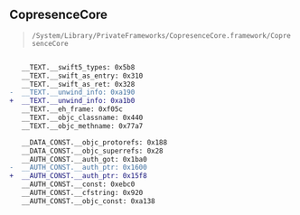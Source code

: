 ## CopresenceCore

> `/System/Library/PrivateFrameworks/CopresenceCore.framework/CopresenceCore`

```diff

   __TEXT.__swift5_types: 0x5b8
   __TEXT.__swift_as_entry: 0x310
   __TEXT.__swift_as_ret: 0x328
-  __TEXT.__unwind_info: 0xa190
+  __TEXT.__unwind_info: 0xa1b0
   __TEXT.__eh_frame: 0xf05c
   __TEXT.__objc_classname: 0x440
   __TEXT.__objc_methname: 0x77a7

   __DATA_CONST.__objc_protorefs: 0x188
   __DATA_CONST.__objc_superrefs: 0x28
   __AUTH_CONST.__auth_got: 0x1ba0
-  __AUTH_CONST.__auth_ptr: 0x1600
+  __AUTH_CONST.__auth_ptr: 0x15f8
   __AUTH_CONST.__const: 0xebc0
   __AUTH_CONST.__cfstring: 0x920
   __AUTH_CONST.__objc_const: 0xa138

```
